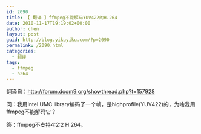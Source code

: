 ```yaml
---
id: 2090
title: 【 翻译 】ffmpeg不能解码YUV422的H.264
date: 2010-11-17T19:19:02+00:00
author: chen
layout: post
guid: http://blog.yikuyiku.com/?p=2090
permalink: /2090.html
categories:
  - 翻译
tags:
  - ffmpeg
  - h264
---
```

翻译自：http://forum.doom9.org/showthread.php?t=157928

问：我用Intel UMC library编码了一个帧，是highprofile(YUV422)的，为啥我用ffmpeg不能解码它？

答：ffmpeg不支持4:2:2 H.264。